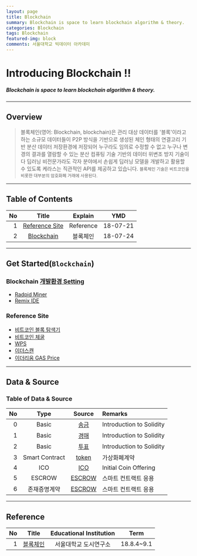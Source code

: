 ```yaml
---
layout: page
title: Blockchain
summary: Blockchain is space to learn blockchain algorithm & theory. 
categories: Blockchain
tags: Blockchain
featured-img: block
comments: 서울대학교 빅데이터 아카데미
---
```


# Introducing Blockchain !!

#####  Blockchain is space to learn blockchain algorithm & theory. 

---

## Overview

> 블록체인(영어: Blockchain, blockchain)은 관리 대상 데이터를 '블록'이라고 하는 소규모 데이터들이 P2P 방식을 기반으로 생성된 체인 형태의 연결고리 기반 분산 데이터 저장환경에 저장되어 누구라도 임의로 수정할 수 없고 누구나 변경의 결과를 열람할 수 있는 분산 컴퓨팅 기술 기반의 데이터 위변조 방지 기술이다
> 딥러닝 비전문가라도 각자 분야에서 손쉽게 딥러닝 모델을 개발하고 활용할 수 있도록 케라스는 직관적인 API를 제공하고 있습니다.
> <small> 블록체인 기술은 비트코인을 비롯한 대부분의 암호화폐 거래에 사용된다. </small>

---

## Table of Contents

|No|Title|Explain|YMD|
|--:|:--:|:-:|:--:|
|1|[Reference Site](#site)|Reference|18-07-21|
|2|[Blockchain](#block)|블록체인|18-07-24|

---

## Get Started(`Blockchain`)

### Blockchain [개발환경 Setting](https://tensorflow.blog/2018/04/25/pytorch-0-4-0-release)

* [Radpid Miner](http://www.rapidminer.co.kr/rapidminer-studio)
* [Remix IDE](https://remix.ethereum.org)

### Reference Site

* [비트코인 블록 탐색기](https://www.blockchain.com/explorer)
* [비트코인 체굴](https://bitnodes.earn.com/nodes/live-map/)
* [WPS](https://www.wps.com/office-free)
* [이더스캔](https://etherscan.io/)
* [이더리움 GAS Price](https://ethgasstation.info/)

---

## Data & Source

### Table of Data & Source

|No|Type|Source|Remarks|
|--:|:-:|:-:|:--|
|0|Basic|[송금](/Blockchain/2018-07-24-UDSL-solidity-remit)|Introduction to Solidity|
|1|Basic|[경매](/Blockchain/2018-07-24-UDSL-solidity-auction)|Introduction to Solidity|
|2|Basic|[투표](/Blockchain/2018-07-24-UDSL-solidity-vote)|Introduction to Solidity|
|3|Smart Contract|[token](/Blockchain/2018-07-24-UDSL-solidity-token)|가상화폐계약|
|4|ICO|[ICO](/Blockchain/2018-07-24-UDSL-solidity-ICO)|Initial Coin Offering|
|5|ESCROW|[ESCROW](/Blockchain/2018-07-24-UDSL-solidity-ICO)|스마트 컨트랙트 응용|
|6|존재증명계약|[ESCROW](/Blockchain/2018-07-24-UDSL-solidity-ICO)|스마트 컨트랙트 응용|

---

## Reference

|No|Title|Educational Institution|Term|
|--:|:--:|:-:|:--:|
|1|[블록체인](/Blockchain/2018-07-24-Blockchain)|서울대학교 도시연구소|18.8.4~9.1|